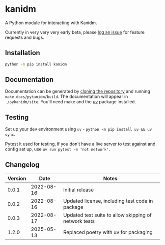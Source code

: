 # kanidm

A Python module for interacting with Kanidm.

Currently in very very very early beta, please
[log an issue](https://github.com/kanidm/kanidm/issues/new/choose) for feature requests and bugs.

## Installation

```bash
python -m pip install kanidm
```

## Documentation

Documentation can be generated by [cloning the repository](https://github.com/kanidm/kanidm) and
running `make docs/pykanidm/build`. The documentation will appear in `./pykanidm/site`. You'll need
make and the [uv](https://pypi.org/project/uv/) package installed.

## Testing

Set up your dev environment using `uv` - `python -m pip install uv && uv sync`.

Pytest it used for testing, if you don't have a live server to test against and config set up, use
`uv run pytest -m 'not network'`.

## Changelog

| Version | Date       | Notes                                                 |
| ------- | ---------- | ----------------------------------------------------- |
| 0.0.1   | 2022-08-16 | Initial release                                       |
| 0.0.2   | 2022-08-16 | Updated license, including test code in package       |
| 0.0.3   | 2022-08-17 | Updated test suite to allow skipping of network tests |
| 1.2.0   | 2025-05-13 | Replaced poetry with uv for packaging |

